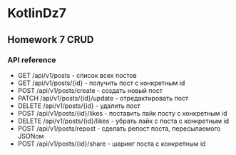 # KotlinDz7
## Homework 7 CRUD
### API reference
- GET /api/v1/posts - список всех постов
- GET /api/v1/posts/{id} - получить пост с конкретным id
- POST /api/v1/posts/create - создать новый пост
- PATCH /api/v1/posts/{id}/update - отредактировать пост
- DELETE /api/v1/posts/{id} - удалить пост
- POST /api/v1/posts/{id}/likes - поставить лайк посту с конкретным id
- DELETE /api/v1/posts/{id}/likes - убрать лайк с поста с конкретным id
- POST /api/v1/posts/repost - сделать репост поста, пересылаемого JSONом
- POST /api/v1/posts/{id}/share - шаринг поста с конкретным id
